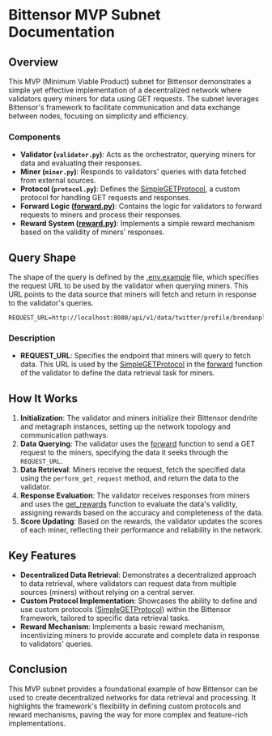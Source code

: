 # Bittensor MVP Subnet Documentation

## Overview

This MVP (Minimum Viable Product) subnet for Bittensor demonstrates a simple yet effective implementation of a decentralized network where validators query miners for data using GET requests. The subnet leverages Bittensor's framework to facilitate communication and data exchange between nodes, focusing on simplicity and efficiency.

### Components

- **Validator (`validator.py`)**: Acts as the orchestrator, querying miners for data and evaluating their responses.
- **Miner (`miner.py`)**: Responds to validators' queries with data fetched from external sources.
- **Protocol (`protocol.py`)**: Defines the [SimpleGETProtocol](/bittensor-1/masa/validator/forward.py), a custom protocol for handling GET requests and responses.
- **Forward Logic ([forward.py](/bittensor-1/masa/validator/forward.py))**: Contains the logic for validators to forward requests to miners and process their responses.
- **Reward System ([reward.py](/bittensor-1/masa/validator/reward.py))**: Implements a simple reward mechanism based on the validity of miners' responses.

## Query Shape

The shape of the query is defined by the [.env.example](/bittensor-1/.env.example) file, which specifies the request URL to be used by the validator when querying miners. This URL points to the data source that miners will fetch and return in response to the validator's queries.

```plaintext
REQUEST_URL=http://localhost:8080/api/v1/data/twitter/profile/brendanplayford
```

### Description

- **REQUEST_URL**: Specifies the endpoint that miners will query to fetch data. This URL is used by the [SimpleGETProtocol](/bittensor-1/masa/validator/forward.py) in the [forward](/bittensor-1/masa/validator/forward.py) function of the validator to define the data retrieval task for miners.

## How It Works

1. **Initialization**: The validator and miners initialize their Bittensor dendrite and metagraph instances, setting up the network topology and communication pathways.
2. **Data Querying**: The validator uses the [forward](/bittensor-1/masa/validator/forward.py) function to send a GET request to the miners, specifying the data it seeks through the `REQUEST_URL`.
3. **Data Retrieval**: Miners receive the request, fetch the specified data using the `perform_get_request` method, and return the data to the validator.
4. **Response Evaluation**: The validator receives responses from miners and uses the [get_rewards](/bittensor-1/masa/validator/forward.py) function to evaluate the data's validity, assigning rewards based on the accuracy and completeness of the data.
5. **Score Updating**: Based on the rewards, the validator updates the scores of each miner, reflecting their performance and reliability in the network.

## Key Features

- **Decentralized Data Retrieval**: Demonstrates a decentralized approach to data retrieval, where validators can request data from multiple sources (miners) without relying on a central server.
- **Custom Protocol Implementation**: Showcases the ability to define and use custom protocols ([SimpleGETProtocol](/bittensor-1/masa/validator/forward.py)) within the Bittensor framework, tailored to specific data retrieval tasks.
- **Reward Mechanism**: Implements a basic reward mechanism, incentivizing miners to provide accurate and complete data in response to validators' queries.

## Conclusion

This MVP subnet provides a foundational example of how Bittensor can be used to create decentralized networks for data retrieval and processing. It highlights the framework's flexibility in defining custom protocols and reward mechanisms, paving the way for more complex and feature-rich implementations.

